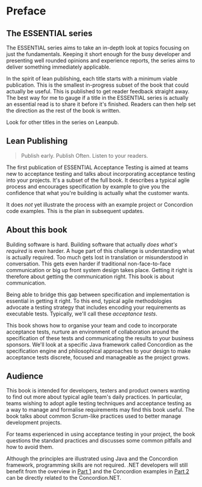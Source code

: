 # Preface

## The ESSENTIAL series

The ESSENTIAL series aims to take an in-depth look at topics focusing on just the fundamentals. Keeping it short enough for the busy developer and presenting well rounded opinions and experience reports, the series aims to deliver something immediately applicable.

In the spirit of lean publishing, each title starts with a minimum viable publication. This is the smallest in-progress subset of the book that could actually be useful. This is published to get reader feedback straight away. The best way for me to gauge if a title in the ESSENTIAL series is actually an essential read is to share it before it's finished. Readers can then help set the direction as the rest of the book is written.

Look for other titles in the series on Leanpub.

## Lean Publishing

> Publish early. Publish Often. Listen to your readers.

The first publication of  ESSENTIAL Acceptance Testing is aimed at teams new to acceptance testing and talks about incorporating acceptance testing into your projects. It's a subset of the full book. It describes a typical agile process and encourages specification by example to give you the confidence that what you're building is actually what the customer wants.

It does _not_ yet illustrate the process with an example project or Concordion code examples. This is the plan in subsequent updates.

## About this book

Building software is hard. Building software that actually _does what's required_ is even harder. A huge part of this challenge is understanding what is actually required. Too much gets lost in translation or misunderstood in conversation. This gets even harder if traditional non-face-to-face communication or big up front system design takes place. Getting it right is therefore about getting the communication right. This book is about communication.

Being able to bridge this gap between specification and implementation is essential in getting it right. To this end, typical agile methodologies advocate a testing strategy that includes encoding your requirements as executable tests. Typically, we'll call these _acceptance tests_.

This book shows how to organise your team and code to incorporate acceptance tests, nurture an environment of collaboration around the specification of these tests and communicating the results to your business sponsors. We'll look at a specific Java framework called Concordion as the specification engine and philosophical approaches to your design to make acceptance tests discrete, focused and manageable as the project grows.


## Audience

This book is intended for developers, testers and product owners wanting to find out more about typical agile team's daily practices. In particular, teams wishing to adopt agile testing techniques and acceptance testing as a way to manage and formalise requirements may find this book useful. The book talks about common Scrum-like practices used to better manage development projects.

For teams experienced in using acceptance testing in your project, the book questions the standard practices and discusses some common pitfalls and how to avoid them.

Although the principles are illustrated using Java and the Concordion framework, programming skills are not required. .NET developers will still benefit from the overview in [Part 1](#part1) and the Concordion examples in [Part 2](#part2) can be directly related to the Concordion.NET.
